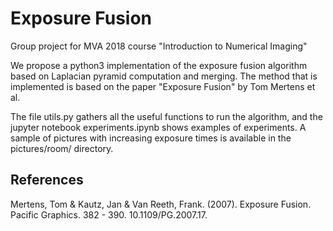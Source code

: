 # Exposure Fusion
Group project for MVA 2018 course "Introduction to Numerical Imaging"

We propose a python3 implementation of the exposure fusion algorithm based on Laplacian pyramid computation and merging.
The method that is implemented is based on the paper "Exposure Fusion" by Tom Mertens et al.

The file utils.py gathers all the useful functions to run the algorithm, and the jupyter notebook experiments.ipynb shows examples of experiments. A sample of pictures with increasing exposure times is available in the pictures/room/ directory.



## References

Mertens, Tom & Kautz, Jan & Van Reeth, Frank. (2007). Exposure Fusion. Pacific Graphics. 382 - 390. 10.1109/PG.2007.17. 
